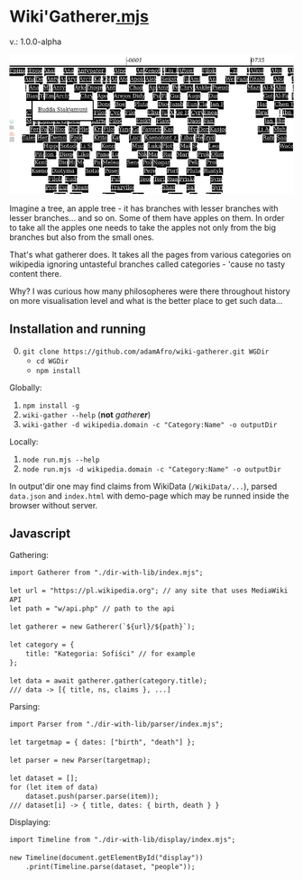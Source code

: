 Wiki'Gatherer[.mjs](https://github.com/adamAfro/wiki-gatherer/blob/master/index.mjs)
===================

v.: 1.0.0-alpha

![A place for a screenshot](assets/timeline-screenshot.jpeg)

Imagine a tree, an apple tree - it has branches with lesser branches with lesser branches...
and so on. Some of them have apples on them. In order to take all the apples one needs
to take the apples not only from the big branches but also from the small ones.

That's what gatherer does. It takes all the pages from various categories on wikipedia
ignoring untasteful branches called categories - 'cause no tasty content there.

Why? I was curious how many philosopheres were there throughout history on more visualisation
level and what is the better place to get such data...



Installation and running
------------------------

0. `git clone https://github.com/adamAfro/wiki-gatherer.git WGDir`
    - `cd WGDir`
    - `npm install`

Globally:
1. `npm install -g`
2. `wiki-gather --help` (**not** _gather**er**_)
3. `wiki-gather -d wikipedia.domain -c "Category:Name" -o outputDir`

Locally:
1. `node run.mjs --help`
2. `node run.mjs -d wikipedia.domain -c "Category:Name" -o outputDir`

In output'dir one may find claims from WikiData (`/WikiData/...`), parsed `data.json` and
`index.html` with demo-page which may be runned inside the browser without server.



Javascript
----------

Gathering:
```JS
import Gatherer from "./dir-with-lib/index.mjs";

let url = "https://pl.wikipedia.org"; // any site that uses MediaWiki API
let path = "w/api.php" // path to the api

let gatherer = new Gatherer(`${url}/${path}`);

let category = {
    title: "Kategoria: Sofiści" // for example
};

let data = await gatherer.gather(category.title);
/// data -> [{ title, ns, claims }, ...]
```

Parsing:
```JS
import Parser from "./dir-with-lib/parser/index.mjs";

let targetmap = { dates: ["birth", "death"] };

let parser = new Parser(targetmap);

let dataset = [];
for (let item of data)
    dataset.push(parser.parse(item));
/// dataset[i] -> { title, dates: { birth, death } }
```

Displaying:
```JS
import Timeline from "./dir-with-lib/display/index.mjs";

new Timeline(document.getElementById("display"))
    .print(Timeline.parse(dataset, "people"));
```
